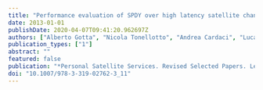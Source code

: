 ```yaml
---
title: "Performance evaluation of SPDY over high latency satellite channels"
date: 2013-01-01
publishDate: 2020-04-07T09:41:20.962697Z
authors: ["Alberto Gotta", "Nicola Tonellotto", "Andrea Cardaci", "Luca Caviglione"]
publication_types: ["1"]
abstract: ""
featured: false
publication: "*Personal Satellite Services. Revised Selected Papers. Lecture Notes of the Institute for Computer Sciences, Social Informatics and Telecommunications Engineering 123*"
doi: "10.1007/978-3-319-02762-3_11"
---
```



